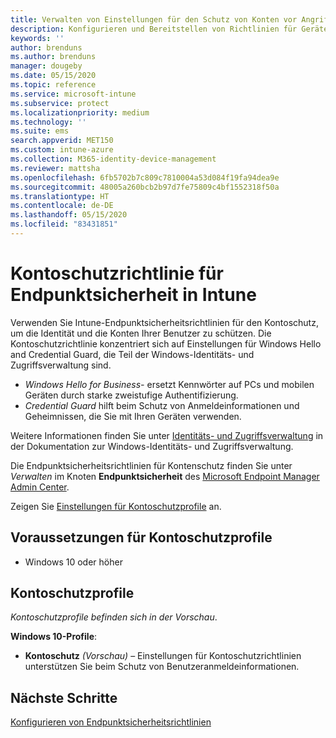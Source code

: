 ```yaml
---
title: Verwalten von Einstellungen für den Schutz von Konten vor Angriffen mit Endpunktsicherheitsrichtlinien in Microsoft Intune | Microsoft-Dokumentation
description: Konfigurieren und Bereitstellen von Richtlinien für Geräte, die Sie mithilfe von Einstellungen für den Schutz von Konten vor Angriffen mit Endpunktsicherheitsrichtlinien in Microsoft Intune verwalten.
keywords: ''
author: brenduns
ms.author: brenduns
manager: dougeby
ms.date: 05/15/2020
ms.topic: reference
ms.service: microsoft-intune
ms.subservice: protect
ms.localizationpriority: medium
ms.technology: ''
ms.suite: ems
search.appverid: MET150
ms.custom: intune-azure
ms.collection: M365-identity-device-management
ms.reviewer: mattsha
ms.openlocfilehash: 6fb5702b7c809c7810004a53d084f19fa94dea9e
ms.sourcegitcommit: 48005a260bcb2b97d7fe75809c4bf1552318f50a
ms.translationtype: HT
ms.contentlocale: de-DE
ms.lasthandoff: 05/15/2020
ms.locfileid: "83431851"
---
```

# <a name="account-protection-policy-for-endpoint-security-in-intune"></a>Kontoschutzrichtlinie für Endpunktsicherheit in Intune

Verwenden Sie Intune-Endpunktsicherheitsrichtlinien für den Kontoschutz, um die Identität und die Konten Ihrer Benutzer zu schützen. Die Kontoschutzrichtlinie konzentriert sich auf Einstellungen für Windows Hello and Credential Guard, die Teil der Windows-Identitäts- und Zugriffsverwaltung sind.

- *Windows Hello for Business-* ersetzt Kennwörter auf PCs und mobilen Geräten durch starke zweistufige Authentifizierung.
- *Credential Guard* hilft beim Schutz von Anmeldeinformationen und Geheimnissen, die Sie mit Ihren Geräten verwenden.

Weitere Informationen finden Sie unter [Identitäts- und Zugriffsverwaltung](https://docs.microsoft.com/windows/security/identity-protection/) in der Dokumentation zur Windows-Identitäts- und Zugriffsverwaltung.

Die Endpunktsicherheitsrichtlinien für Kontenschutz finden Sie unter *Verwalten* im Knoten **Endpunktsicherheit** des [Microsoft Endpoint Manager Admin Center](https://go.microsoft.com/fwlink/?linkid=2109431).

Zeigen Sie [Einstellungen für Kontoschutzprofile](../protect/endpoint-security-asr-profile-settings.md) an.

## <a name="prerequisites-for-account-protection-profiles"></a>Voraussetzungen für Kontoschutzprofile

- Windows 10 oder höher

## <a name="account-protection-profiles"></a>Kontoschutzprofile

*Kontoschutzprofile befinden sich in der Vorschau*.

**Windows 10-Profile**:

- **Kontoschutz** *(Vorschau)* – Einstellungen für Kontoschutzrichtlinien unterstützen Sie beim Schutz von Benutzeranmeldeinformationen.

## <a name="next-steps"></a>Nächste Schritte

[Konfigurieren von Endpunktsicherheitsrichtlinien](../protect/endpoint-security-policy.md#create-an-endpoint-security-policy)
